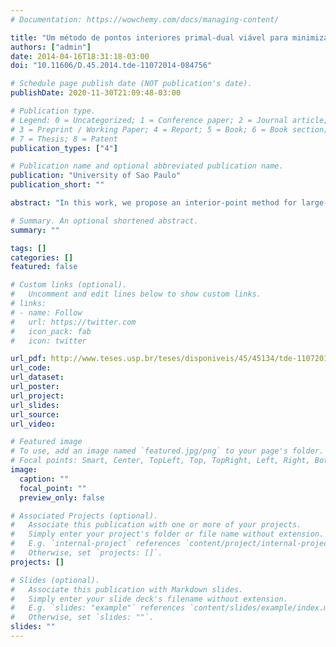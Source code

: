 ```yaml
---
# Documentation: https://wowchemy.com/docs/managing-content/

title: "Um método de pontos interiores primal-dual viável para minimização com restrições lineares de grande porte"
authors: ["admin"]
date: 2014-04-16T18:31:18-03:00
doi: "10.11606/D.45.2014.tde-11072014-084756"

# Schedule page publish date (NOT publication's date).
publishDate: 2020-11-30T21:09:48-03:00

# Publication type.
# Legend: 0 = Uncategorized; 1 = Conference paper; 2 = Journal article;
# 3 = Preprint / Working Paper; 4 = Report; 5 = Book; 6 = Book section;
# 7 = Thesis; 8 = Patent
publication_types: ["4"]

# Publication name and optional abbreviated publication name.
publication: "University of Sao Paulo"
publication_short: ""

abstract: "In this work, we propose an interior-point method for large-scale linearly constrained optimization. This method explores the linearity of the constraints, starting from a feasible point and preserving the feasibility of the iterates. We present the main global convergence results, together with a rich description of the implementation details of all the steps of the method. To validate the implementation of the method, we present a wide set of numerical experiments and a comparative analysis with well known softwares of the continuous optimization community."

# Summary. An optional shortened abstract.
summary: ""

tags: []
categories: []
featured: false

# Custom links (optional).
#   Uncomment and edit lines below to show custom links.
# links:
# - name: Follow
#   url: https://twitter.com
#   icon_pack: fab
#   icon: twitter

url_pdf: http://www.teses.usp.br/teses/disponiveis/45/45134/tde-11072014-084756/publico/JohnGardenghi_D.pdf
url_code:
url_dataset:
url_poster:
url_project:
url_slides:
url_source:
url_video:

# Featured image
# To use, add an image named `featured.jpg/png` to your page's folder. 
# Focal points: Smart, Center, TopLeft, Top, TopRight, Left, Right, BottomLeft, Bottom, BottomRight.
image:
  caption: ""
  focal_point: ""
  preview_only: false

# Associated Projects (optional).
#   Associate this publication with one or more of your projects.
#   Simply enter your project's folder or file name without extension.
#   E.g. `internal-project` references `content/project/internal-project/index.md`.
#   Otherwise, set `projects: []`.
projects: []

# Slides (optional).
#   Associate this publication with Markdown slides.
#   Simply enter your slide deck's filename without extension.
#   E.g. `slides: "example"` references `content/slides/example/index.md`.
#   Otherwise, set `slides: ""`.
slides: ""
---
```


